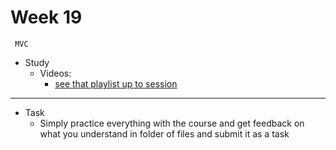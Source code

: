 # Week 19
     MVC
- Study 
    - Videos:
        - [see that playlist up to session](https://www.itraxacademy.com/home/course/mvc-framework/14)

---
- Task
    - Simply practice everything with the course and get feedback on what you understand in folder of files and submit it as a task
        